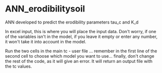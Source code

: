# ANN_erodibilitysoil
ANN developed to predict the erodibility parameters tau_c and K_d


In excel input, this is where you will place the input data. Don't worry, if one of the variables isn't in the model, if you leave it empty or enter any number, it won't take it into account in the model.

Run the two cells in the main tc - user file ... remember in the first line of the second cell to choose which model you want to use... finally, don't change the rest of the code, as it will give an error. It will return an output file with the tc values.

